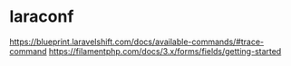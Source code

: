 # laraconf

https://blueprint.laravelshift.com/docs/available-commands/#trace-command
https://filamentphp.com/docs/3.x/forms/fields/getting-started
